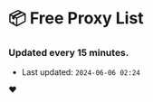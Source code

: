 # :package: Free Proxy List
### Updated every 15 minutes.

- Last updated: `2024-06-06 02:24`

:heart:
